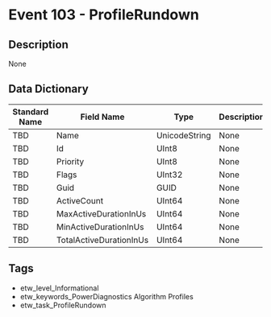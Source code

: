 # Event 103 - ProfileRundown

## Description
None

## Data Dictionary
|Standard Name|Field Name|Type|Description|Sample Value|
|---|---|---|---|---|
|TBD|Name|UnicodeString|None|`None`|
|TBD|Id|UInt8|None|`None`|
|TBD|Priority|UInt8|None|`None`|
|TBD|Flags|UInt32|None|`None`|
|TBD|Guid|GUID|None|`None`|
|TBD|ActiveCount|UInt64|None|`None`|
|TBD|MaxActiveDurationInUs|UInt64|None|`None`|
|TBD|MinActiveDurationInUs|UInt64|None|`None`|
|TBD|TotalActiveDurationInUs|UInt64|None|`None`|

## Tags
* etw_level_Informational
* etw_keywords_PowerDiagnostics Algorithm Profiles
* etw_task_ProfileRundown